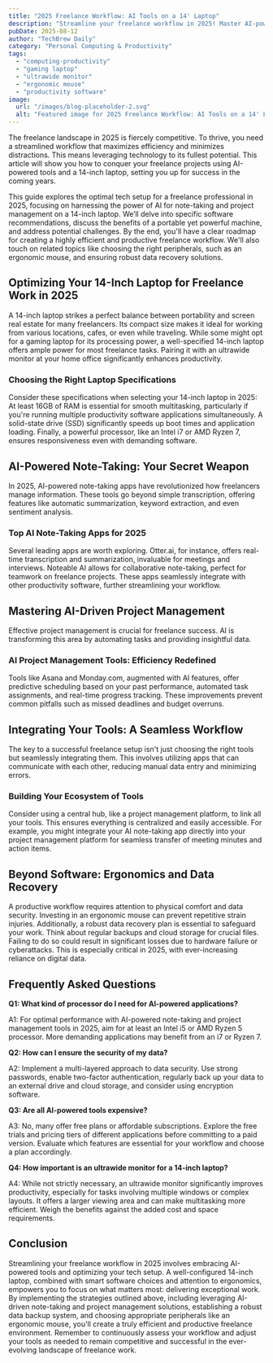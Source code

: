 ```yaml
---
title: "2025 Freelance Workflow: AI Tools on a 14' Laptop"
description: "Streamline your freelance workflow in 2025! Master AI-powered note-taking & project management tools using a 14-inch laptop.  Boost productivity with our guide. Learn more!"
pubDate: 2025-08-12
author: "TechBrew Daily"
category: "Personal Computing & Productivity"
tags:
  - "computing-productivity"
  - "gaming laptop"
  - "ultrawide monitor"
  - "ergonomic mouse"
  - "productivity software"
image:
  url: "/images/blog-placeholder-2.svg"
  alt: "Featured image for 2025 Freelance Workflow: AI Tools on a 14' Laptop"
---
```


The freelance landscape in 2025 is fiercely competitive.  To thrive, you need a streamlined workflow that maximizes efficiency and minimizes distractions.  This means leveraging technology to its fullest potential.  This article will show you how to conquer your freelance projects using AI-powered tools and a 14-inch laptop, setting you up for success in the coming years.


This guide explores the optimal tech setup for a freelance professional in 2025, focusing on harnessing the power of AI for note-taking and project management on a 14-inch laptop. We’ll delve into specific software recommendations, discuss the benefits of a portable yet powerful machine, and address potential challenges. By the end, you'll have a clear roadmap for creating a highly efficient and productive freelance workflow.  We'll also touch on related topics like choosing the right peripherals, such as an ergonomic mouse, and ensuring robust data recovery solutions.


## Optimizing Your 14-Inch Laptop for Freelance Work in 2025

A 14-inch laptop strikes a perfect balance between portability and screen real estate for many freelancers. Its compact size makes it ideal for working from various locations, cafes, or even while traveling.  While some might opt for a gaming laptop for its processing power, a well-specified 14-inch laptop offers ample power for most freelance tasks.  Pairing it with an ultrawide monitor at your home office significantly enhances productivity.


### Choosing the Right Laptop Specifications

Consider these specifications when selecting your 14-inch laptop in 2025:  At least 16GB of RAM is essential for smooth multitasking, particularly if you're running multiple productivity software applications simultaneously.  A solid-state drive (SSD) significantly speeds up boot times and application loading.  Finally, a powerful processor, like an Intel i7 or AMD Ryzen 7, ensures responsiveness even with demanding software.


## AI-Powered Note-Taking: Your Secret Weapon

In 2025, AI-powered note-taking apps have revolutionized how freelancers manage information.  These tools go beyond simple transcription, offering features like automatic summarization, keyword extraction, and even sentiment analysis.


### Top AI Note-Taking Apps for 2025

Several leading apps are worth exploring.  Otter.ai, for instance, offers real-time transcription and summarization, invaluable for meetings and interviews.  Noteable AI allows for collaborative note-taking, perfect for teamwork on freelance projects.   These apps seamlessly integrate with other productivity software, further streamlining your workflow.


## Mastering AI-Driven Project Management

Effective project management is crucial for freelance success.  AI is transforming this area by automating tasks and providing insightful data.


### AI Project Management Tools:  Efficiency Redefined

Tools like Asana and Monday.com, augmented with AI features, offer predictive scheduling based on your past performance, automated task assignments, and real-time progress tracking.  These improvements prevent common pitfalls such as missed deadlines and budget overruns.


## Integrating Your Tools:  A Seamless Workflow

The key to a successful freelance setup isn't just choosing the right tools but seamlessly integrating them.  This involves utilizing apps that can communicate with each other, reducing manual data entry and minimizing errors.


### Building Your Ecosystem of Tools

Consider using a central hub, like a project management platform, to link all your tools.  This ensures everything is centralized and easily accessible.   For example, you might integrate your AI note-taking app directly into your project management platform for seamless transfer of meeting minutes and action items.


## Beyond Software:  Ergonomics and Data Recovery

A productive workflow requires attention to physical comfort and data security.  Investing in an ergonomic mouse can prevent repetitive strain injuries.  Additionally, a robust data recovery plan is essential to safeguard your work.  Think about regular backups and cloud storage for crucial files.  Failing to do so could result in significant losses due to hardware failure or cyberattacks. This is especially critical in 2025, with ever-increasing reliance on digital data.


## Frequently Asked Questions

**Q1: What kind of processor do I need for AI-powered applications?**

A1: For optimal performance with AI-powered note-taking and project management tools in 2025, aim for at least an Intel i5 or AMD Ryzen 5 processor.  More demanding applications may benefit from an i7 or Ryzen 7.

**Q2: How can I ensure the security of my data?**

A2: Implement a multi-layered approach to data security. Use strong passwords, enable two-factor authentication, regularly back up your data to an external drive and cloud storage, and consider using encryption software.

**Q3:  Are all AI-powered tools expensive?**

A3:  No, many offer free plans or affordable subscriptions.  Explore the free trials and pricing tiers of different applications before committing to a paid version.  Evaluate which features are essential for your workflow and choose a plan accordingly.


**Q4: How important is an ultrawide monitor for a 14-inch laptop?**

A4: While not strictly necessary, an ultrawide monitor significantly improves productivity, especially for tasks involving multiple windows or complex layouts.  It offers a larger viewing area and can make multitasking more efficient.  Weigh the benefits against the added cost and space requirements.


## Conclusion

Streamlining your freelance workflow in 2025 involves embracing AI-powered tools and optimizing your tech setup. A well-configured 14-inch laptop, combined with smart software choices and attention to ergonomics, empowers you to focus on what matters most: delivering exceptional work.  By implementing the strategies outlined above, including leveraging AI-driven note-taking and project management solutions, establishing a robust data backup system, and choosing appropriate peripherals like an ergonomic mouse, you'll create a truly efficient and productive freelance environment.  Remember to continuously assess your workflow and adjust your tools as needed to remain competitive and successful in the ever-evolving landscape of freelance work.